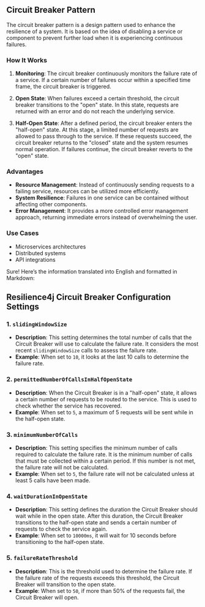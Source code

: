 ## Circuit Breaker Pattern

The circuit breaker pattern is a design pattern used to enhance the resilience of a system. It is based on the idea of disabling a service or component to prevent further load when it is experiencing continuous failures.

### How It Works

1. **Monitoring**: The circuit breaker continuously monitors the failure rate of a service. If a certain number of failures occur within a specified time frame, the circuit breaker is triggered.

2. **Open State**: When failures exceed a certain threshold, the circuit breaker transitions to the "open" state. In this state, requests are returned with an error and do not reach the underlying service.

3. **Half-Open State**: After a defined period, the circuit breaker enters the "half-open" state. At this stage, a limited number of requests are allowed to pass through to the service. If these requests succeed, the circuit breaker returns to the "closed" state and the system resumes normal operation. If failures continue, the circuit breaker reverts to the "open" state.

### Advantages

- **Resource Management**: Instead of continuously sending requests to a failing service, resources can be utilized more efficiently.
- **System Resilience**: Failures in one service can be contained without affecting other components.
- **Error Management**: It provides a more controlled error management approach, returning immediate errors instead of overwhelming the user.

### Use Cases

- Microservices architectures
- Distributed systems
- API integrations


Sure! Here’s the information translated into English and formatted in Markdown:


## Resilience4j Circuit Breaker Configuration Settings

### 1. `slidingWindowSize`
- **Description**: This setting determines the total number of calls that the Circuit Breaker will use to calculate the failure rate. It considers the most recent `slidingWindowSize` calls to assess the failure rate.
- **Example**: When set to `10`, it looks at the last 10 calls to determine the failure rate.

### 2. `permittedNumberOfCallsInHalfOpenState`
- **Description**: When the Circuit Breaker is in a "half-open" state, it allows a certain number of requests to be routed to the service. This is used to check whether the service has recovered.
- **Example**: When set to `5`, a maximum of 5 requests will be sent while in the half-open state.

### 3. `minimumNumberOfCalls`
- **Description**: This setting specifies the minimum number of calls required to calculate the failure rate. It is the minimum number of calls that must be collected within a certain period. If this number is not met, the failure rate will not be calculated.
- **Example**: When set to `5`, the failure rate will not be calculated unless at least 5 calls have been made.

### 4. `waitDurationInOpenState`
- **Description**: This setting defines the duration the Circuit Breaker should wait while in the open state. After this duration, the Circuit Breaker transitions to the half-open state and sends a certain number of requests to check the service again.
- **Example**: When set to `10000ms`, it will wait for 10 seconds before transitioning to the half-open state.

### 5. `failureRateThreshold`
- **Description**: This is the threshold used to determine the failure rate. If the failure rate of the requests exceeds this threshold, the Circuit Breaker will transition to the open state.
- **Example**: When set to `50`, if more than 50% of the requests fail, the Circuit Breaker will open.



